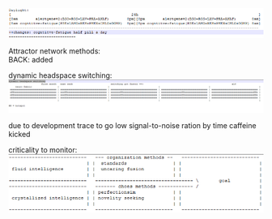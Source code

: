 ![alt text](./res/Daylight.png "Hover Text")  
  
Attractor network methods:   
BACK: added  
  
dynamic headspace switching:  
![alt text](./res/dynamic_headspace_switching.png "Hover Text")  
  
due to development trace to go low signal-to-noise ration by time caffeine kicked  

criticality to monitor:
![alt text](./res/criticality.png "Hover Text")  
